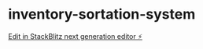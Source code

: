 # inventory-sortation-system

[Edit in StackBlitz next generation editor ⚡️](https://stackblitz.com/~/github.com/chahal-neema/inventory-sortation-system)